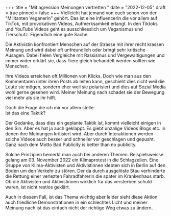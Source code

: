 +++
title = "Mit agression Meinungen vertretten "
date = "2022-12-05"
draft = true
pinned = false
+++
Vielleicht hat jemand von euch schon von der "Militanten Veganerin" gehört. Das ist eine influencerin die vor allem auf TikTok, mit provokativen Videos, Aufmerksamkeit erlangt. In den Tiktoks und YouTube Videos geht es ausschliesslich um Veganismus und Tierschutz. Eigendlich eine gute Sache.

Die Aktivistin konfrontiert Menschen auf der Strasse mit ihrer recht krassen Meinung und wird dabei oft unfreundlich oder bringt sehr kritische Ausagen. Dabei fielen Vergleiche mit Rassismus und Vergewaltigungen und immer wider erklärt sie, dass Tiere gleich behandelt werden sollten wie Menschen. 

Ihre Videos erreichen oft Millionen von Klicks. Doch wie man aus den Kommentaren unter ihren Posts ab leiten kann, geschieht dies nicht weil die Leute sie mögen, sondern eher weil sie polarisiert und dies auf Sozial Media wohl gerne gesehen wird. Meiner Meinung nach schadet sie der Bewegung viel mehr als sie ihr hilft.

Doch die Frage die ich mir vor allem stelle:\
Ist das eine Taktik?

Der Gedanke, dass dies ein geplante Taktik ist, kommt vielleicht einigen in den Sin. Aber es hat ja auch geklappt. Es giebt unzälige Videos Blogs etc. in denen ihre Meinungen kritisiert wird. Aber durch Interaktionen werden solche Videos auch besser und schneller vor geschlagen und gepusht. Ganz nach dem Motto Bad Publicity is better than no publicity.

Solche Prinzipien bemerkt man auch bei anderen Themen. Beispielsweisse gelang am 03. November 2022 ein Klimaprotest in die Schlagzeilen. Eine Gruppe von Klima-Aktivisten und Aktivistinnen klebten sich in Berlin auf den Boden um den Verkehr zu stören. Der da durch ausgelöste Stau verhinderte die Rettung einer verlezten Fahradfahrerin die später im Krankenhaus starb. Ob die Aktivisten und Aktivistinnen wirklich für das versterben schuld waren, ist nicht restlos geklärt.

Auch in diesem Fall, ist das Thema wichtig aber leider sieht diese Aktion auch friedliche Demonstrationen in ein schlechtes Licht und meiner Meinung nach ist das einfach nicht der richtige Weg etwas zu ändern.